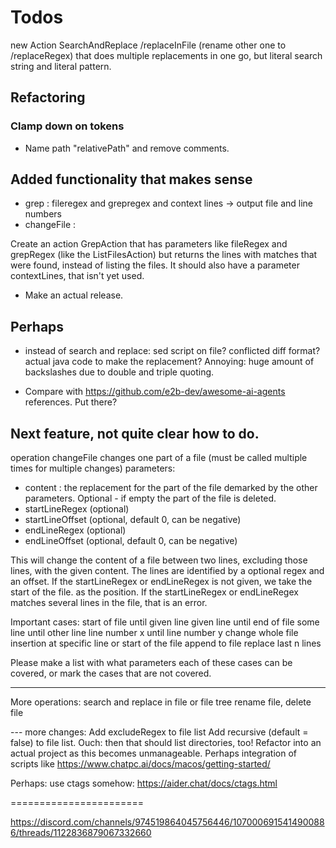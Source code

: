# Todos

new Action SearchAndReplace /replaceInFile (rename other one to /replaceRegex) that does multiple replacements in
one go, but literal search string and literal pattern.

## Refactoring

### Clamp down on tokens

- Name path "relativePath" and remove comments.

## Added functionality that makes sense

- grep : fileregex and grepregex and context lines -> output file and line numbers
- changeFile :

Create an action GrepAction that has parameters like fileRegex and grepRegex (like the ListFilesAction) but returns
the lines with matches that were found, instead of listing the files. It should also have a parameter contextLines,
that isn't yet used.

- Make an actual release.

## Perhaps

- instead of search and replace: sed script on file? conflicted diff format? actual java code to make the
  replacement? Annoying: huge amount of backslashes due to double and triple quoting.

- Compare with https://github.com/e2b-dev/awesome-ai-agents references. Put there?

## Next feature, not quite clear how to do.

operation changeFile changes one part of a file (must be called multiple times for multiple changes)
parameters:

- content : the replacement for the part of the file demarked by the other parameters. Optional - if empty the part of
  the file is deleted.
- startLineRegex (optional)
- startLineOffset (optional, default 0, can be negative)
- endLineRegex (optional)
- endLineOffset (optional, default 0, can be negative)

This will change the content of a file between two lines, excluding those lines, with the given content.
The lines are identified by a optional regex and an offset.
If the startLineRegex or endLineRegex is not given, we take the start of the file. as the position.
If the startLineRegex or endLineRegex matches several lines in the file, that is an error.

Important cases:
start of file until given line
given line until end of file
some line until other line
line number x until line number y
change whole file
insertion at specific line or start of the file
append to file
replace last n lines

Please make a list with what parameters each of these cases can be covered, or mark the cases that are not covered.

---
More operations:
search and replace in file or file tree
rename file, delete file

--- more changes:
Add excludeRegex to file list
Add recursive (default = false) to file list. Ouch: then that should list directories, too!
Refactor into an actual project as this becomes unmanageable. Perhaps integration of scripts like
https://www.chatpc.ai/docs/macos/getting-started/

Perhaps: use ctags somehow: https://aider.chat/docs/ctags.html

=======================

https://discord.com/channels/974519864045756446/1070006915414900886/threads/1122836879067332660

